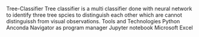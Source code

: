 Tree-Classifier
Tree classifier is a multi classifier done with neural network to identify three tree spcies to distinguish each other which are cannot distinguissh from visual observations.
Tools and Technologies
Python
Anconda Navigator as program manager
Jupyter notebook
Microsoft Excel
